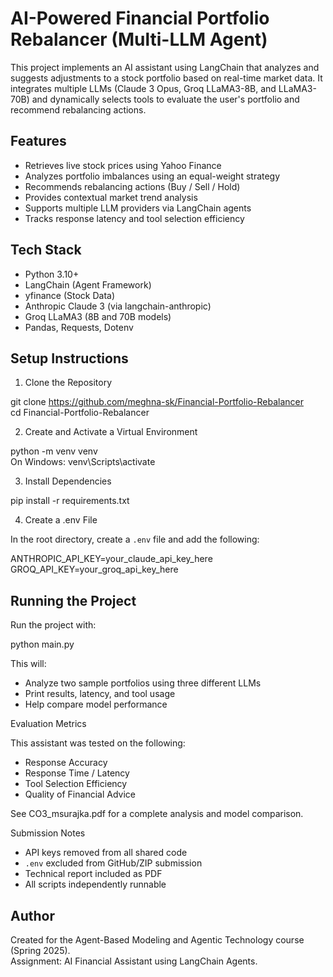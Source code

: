 # AI-Powered Financial Portfolio Rebalancer (Multi-LLM Agent)

This project implements an AI assistant using LangChain that analyzes and suggests adjustments to a stock portfolio based on real-time market data. It integrates multiple LLMs (Claude 3 Opus, Groq LLaMA3-8B, and LLaMA3-70B) and dynamically selects tools to evaluate the user's portfolio and recommend rebalancing actions.

## Features

- Retrieves live stock prices using Yahoo Finance
- Analyzes portfolio imbalances using an equal-weight strategy
- Recommends rebalancing actions (Buy / Sell / Hold)
- Provides contextual market trend analysis
- Supports multiple LLM providers via LangChain agents
- Tracks response latency and tool selection efficiency

## Tech Stack

- Python 3.10+
- LangChain (Agent Framework)
- yfinance (Stock Data)
- Anthropic Claude 3 (via langchain-anthropic)
- Groq LLaMA3 (8B and 70B models)
- Pandas, Requests, Dotenv

## Setup Instructions

1. Clone the Repository

git clone https://github.com/meghna-sk/Financial-Portfolio-Rebalancer <br/>
cd Financial-Portfolio-Rebalancer

2. Create and Activate a Virtual Environment

python -m venv venv <br/>
On Windows: venv\Scripts\activate

3. Install Dependencies

pip install -r requirements.txt

4. Create a .env File

In the root directory, create a `.env` file and add the following:

ANTHROPIC_API_KEY=your_claude_api_key_here <br/>
GROQ_API_KEY=your_groq_api_key_here

## Running the Project

Run the project with:

python main.py

This will:
- Analyze two sample portfolios using three different LLMs
- Print results, latency, and tool usage
- Help compare model performance

Evaluation Metrics

This assistant was tested on the following:
- Response Accuracy
- Response Time / Latency
- Tool Selection Efficiency
- Quality of Financial Advice

See CO3_msurajka.pdf for a complete analysis and model comparison.

Submission Notes

- API keys removed from all shared code
- `.env` excluded from GitHub/ZIP submission
- Technical report included as PDF
- All scripts independently runnable

## Author
Created for the Agent-Based Modeling and Agentic Technology course (Spring 2025).  
Assignment: AI Financial Assistant using LangChain Agents.